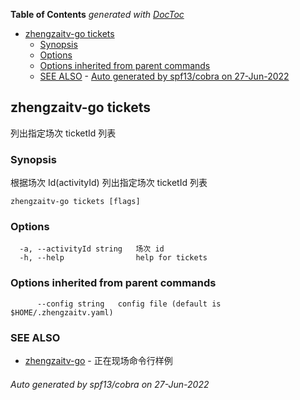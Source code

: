 <!-- START doctoc generated TOC please keep comment here to allow auto update -->
<!-- DON'T EDIT THIS SECTION, INSTEAD RE-RUN doctoc TO UPDATE -->
**Table of Contents**  *generated with [DocToc](https://github.com/thlorenz/doctoc)*

- [zhengzaitv-go tickets](#zhengzaitv-go-tickets)
  - [Synopsis](#synopsis)
  - [Options](#options)
  - [Options inherited from parent commands](#options-inherited-from-parent-commands)
  - [SEE ALSO](#see-also)
        - [Auto generated by spf13/cobra on 27-Jun-2022](#auto-generated-by-spf13cobra-on-27-jun-2022)

<!-- END doctoc generated TOC please keep comment here to allow auto update -->

## zhengzaitv-go tickets

列出指定场次 ticketId 列表

### Synopsis

根据场次 Id(activityId) 列出指定场次 ticketId 列表

```
zhengzaitv-go tickets [flags]
```

### Options

```
  -a, --activityId string   场次 id
  -h, --help                help for tickets
```

### Options inherited from parent commands

```
      --config string   config file (default is $HOME/.zhengzaitv.yaml)
```

### SEE ALSO

* [zhengzaitv-go](zhengzaitv-go.md)	 - 正在现场命令行样例

###### Auto generated by spf13/cobra on 27-Jun-2022
